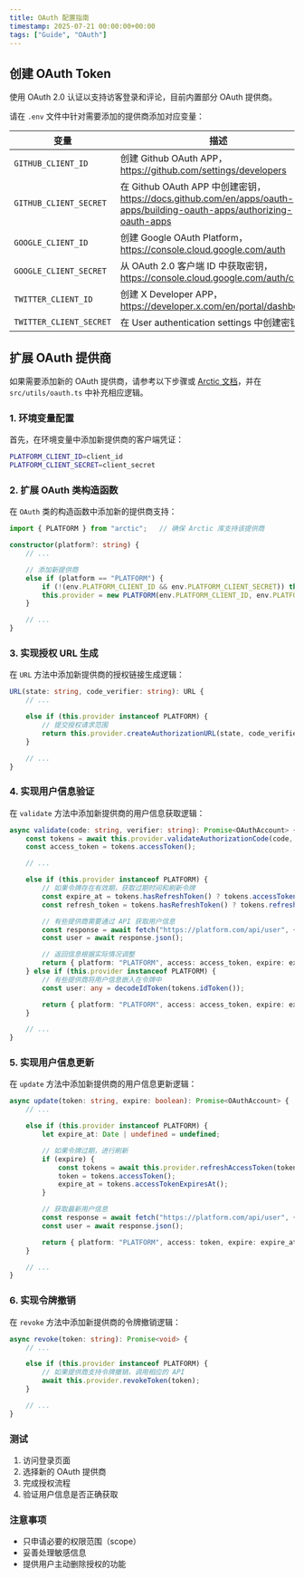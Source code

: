 ```yaml
---
title: OAuth 配置指南
timestamp: 2025-07-21 00:00:00+00:00
tags: ["Guide", "OAuth"]
---
```


## 创建 OAuth Token

使用 OAuth 2.0 认证以支持访客登录和评论，目前内置部分 OAuth 提供商。

请在 `.env` 文件中针对需要添加的提供商添加对应变量：

| 变量 | 描述 |
| - | - |
| `GITHUB_CLIENT_ID` | 创建 Github OAuth APP，https://github.com/settings/developers |
| `GITHUB_CLIENT_SECRET` | 在 Github OAuth APP 中创建密钥，https://docs.github.com/en/apps/oauth-apps/building-oauth-apps/authorizing-oauth-apps |
| `GOOGLE_CLIENT_ID` | 创建 Google OAuth Platform，https://console.cloud.google.com/auth |
| `GOOGLE_CLIENT_SECRET` | 从 OAuth 2.0 客户端 ID 中获取密钥，https://console.cloud.google.com/auth/clients |
| `TWITTER_CLIENT_ID` | 创建 X Developer APP，https://developer.x.com/en/portal/dashboard |
| `TWITTER_CLIENT_SECRET` | 在 User authentication settings 中创建密钥 |

## 扩展 OAuth 提供商

如果需要添加新的 OAuth 提供商，请参考以下步骤或 [Arctic 文档](https://arcticjs.dev/)，并在 `src/utils/oauth.ts` 中补充相应逻辑。

### 1. 环境变量配置

首先，在环境变量中添加新提供商的客户端凭证：

```sh
PLATFORM_CLIENT_ID=client_id
PLATFORM_CLIENT_SECRET=client_secret
```

### 2. 扩展 OAuth 类构造函数

在 `OAuth` 类的构造函数中添加新的提供商支持：

```ts
import { PLATFORM } from "arctic";   // 确保 Arctic 库支持该提供商

constructor(platform?: string) {
    // ...

    // 添加新提供商
    else if (platform == "PLATFORM") {
        if (!(env.PLATFORM_CLIENT_ID && env.PLATFORM_CLIENT_SECRET)) throw new Error("Missing Environment Variables");
        this.provider = new PLATFORM(env.PLATFORM_CLIENT_ID, env.PLATFORM_CLIENT_SECRET, `${REDIRECT_URI}/PLATFORM`);
    }

    // ...
}
```

### 3. 实现授权 URL 生成

在 `URL` 方法中添加新提供商的授权链接生成逻辑：

```ts
URL(state: string, code_verifier: string): URL {
    // ...

    else if (this.provider instanceof PLATFORM) {
        // 提交授权请求范围
        return this.provider.createAuthorizationURL(state, code_verifier, ["identify"]);
    }

    // ...
}
```

### 4. 实现用户信息验证

在 `validate` 方法中添加新提供商的用户信息获取逻辑：

```ts
async validate(code: string, verifier: string): Promise<OAuthAccount> {
    const tokens = await this.provider.validateAuthorizationCode(code, verifier);
    const access_token = tokens.accessToken();

    // ...

    else if (this.provider instanceof PLATFORM) {
        // 如果令牌存在有效期，获取过期时间和刷新令牌
        const expire_at = tokens.hasRefreshToken() ? tokens.accessTokenExpiresAt() : undefined;
        const refresh_token = tokens.hasRefreshToken() ? tokens.refreshToken() : undefined;

        // 有些提供商需要通过 API 获取用户信息
        const response = await fetch("https://platform.com/api/user", { headers: { Authorization: `Bearer ${access_token}`,"User-Agent": USER_AGENT } });
        const user = await response.json();

        // 返回信息根据实际情况调整
        return { platform: "PLATFORM", access: access_token, expire: expire_at, refresh: refresh_token, account: user.id, handle: user.login, name: user.username, description: user.description, image: user.avatar_url };
    } else if (this.provider instanceof PLATFORM) {
        // 有些提供商将用户信息嵌入在令牌中
        const user: any = decodeIdToken(tokens.idToken());

        return { platform: "PLATFORM", access: access_token, expire: expire_at, refresh: refresh_token, account: user.id, handle: user.login, name: user.username, description: user.description, image: user.avatar_url };
    }

    // ...
}
```

### 5. 实现用户信息更新

在 `update` 方法中添加新提供商的用户信息更新逻辑：

```ts
async update(token: string, expire: boolean): Promise<OAuthAccount> {
    // ...

    else if (this.provider instanceof PLATFORM) {
        let expire_at: Date | undefined = undefined;

        // 如果令牌过期，进行刷新
        if (expire) {
            const tokens = await this.provider.refreshAccessToken(token);
            token = tokens.accessToken();
            expire_at = tokens.accessTokenExpiresAt();
        }

        // 获取最新用户信息
        const response = await fetch("https://platform.com/api/user", { headers: { Authorization: `Bearer ${token}`, "User-Agent": USER_AGENT } });
        const user = await response.json();

        return { platform: "PLATFORM", access: token, expire: expire_at, account: user.id, handle: user.login, name: user.username, description: user.description, image: user.avatar_url };
    }

    // ...
}
```

### 6. 实现令牌撤销

在 `revoke` 方法中添加新提供商的令牌撤销逻辑：

```ts
async revoke(token: string): Promise<void> {
    // ...

    else if (this.provider instanceof PLATFORM) {
        // 如果提供商支持令牌撤销，调用相应的 API
        await this.provider.revokeToken(token);
    }

    // ...
}
```

### 测试

1. 访问登录页面
2. 选择新的 OAuth 提供商
3. 完成授权流程
4. 验证用户信息是否正确获取

### 注意事项

- 只申请必要的权限范围（scope）
- 妥善处理敏感信息
- 提供用户主动删除授权的功能
